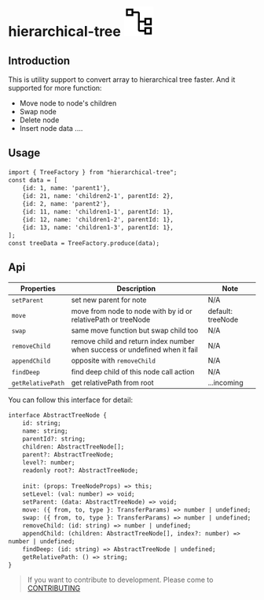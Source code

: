 # hierarchical-tree ![tree-icon](/docs/assets/tree-algorithm-icon.svg) 

## Introduction
This is utility support to convert array to hierarchical tree faster.
And it supported for more function:
- Move node to node's children
- Swap node
- Delete node
- Insert node data
....

## Usage
```
import { TreeFactory } from "hierarchical-tree";
const data = [
    {id: 1, name: 'parent1'},
    {id: 21, name: 'children2-1', parentId: 2},
    {id: 2, name: 'parent2'},
    {id: 11, name: 'children1-1', parentId: 1},
    {id: 12, name: 'children1-2', parentId: 1},
    {id: 13, name: 'children1-3', parentId: 1},
];
const treeData = TreeFactory.produce(data);
```

## Api
| Properties | Description | Note
| --- | --- | --- |
| `setParent` | set new parent for note | N/A |
| `move` | move from node to node with by id or relativePath or treeNode | default: treeNode
| `swap` | same move function but swap child too | N/A |
| `removeChild` | remove child and return index number when success or undefined when it fail | N/A |
| `appendChild` | opposite with `removeChild` | N/A |
| `findDeep` | find deep child of this node call action | N/A |
| `getRelativePath` | get relativePath from root | ...incoming |

You can follow this interface for detail:
```
interface AbstractTreeNode {
    id: string;
    name: string;
    parentId?: string;
    children: AbstractTreeNode[];
    parent?: AbstractTreeNode;
    level?: number;
    readonly root?: AbstractTreeNode;

    init: (props: TreeNodeProps) => this;
    setLevel: (val: number) => void;
    setParent: (data: AbstractTreeNode) => void;
    move: ({ from, to, type }: TransferParams) => number | undefined;
    swap: ({ from, to, type }: TransferParams) => number | undefined;
    removeChild: (id: string) => number | undefined;
    appendChild: (children: AbstractTreeNode[], index?: number) => number | undefined;
    findDeep: (id: string) => AbstractTreeNode | undefined;
    getRelativePath: () => string;
}
```

> If you want to contribute to development. Please come to [CONTRIBUTING](docs/CONTRIBUTING.md)